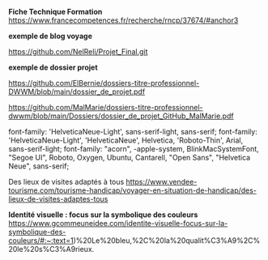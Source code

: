 **Fiche Technique Formation**
https://www.francecompetences.fr/recherche/rncp/37674/#anchor3

**exemple de blog voyage**

https://github.com/NelReli/Projet_Final.git

**exemple de dossier projet**

https://github.com/ElBernie/dossiers-titre-professionnel-DWWM/blob/main/dossier_de_projet.pdf
 
https://github.com/MalMarie/dossiers-titre-professionnel-dwwm/blob/main/Dossiers/dossier_de_projet_GitHub_MalMarie.pdf

font-family: 'HelveticaNeue-Light', sans-serif-light, sans-serif;
font-family: 'HelveticaNeue-Light', 'HelveticaNeue', Helvetica, 'Roboto-Thin', Arial, sans-serif-light;
font-family: "acorn", -apple-system, BlinkMacSystemFont, "Segoe UI", Roboto, Oxygen, Ubuntu, Cantarell, "Open Sans", "Helvetica Neue", sans-serif;



Des lieux de visites adaptés à tous
https://www.vendee-tourisme.com/tourisme-handicap/voyager-en-situation-de-handicap/des-lieux-de-visites-adaptes-tous

**Identité visuelle : focus sur la symbolique des couleurs**
https://www.gcommeuneidee.com/identite-visuelle-focus-sur-la-symbolique-des-couleurs/#:~:text=1)%20Le%20bleu,%2C%20la%20qualit%C3%A9%2C%20le%20s%C3%A9rieux.

